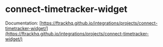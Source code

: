 # connect-timetracker-widget

Documentation: [https://ftrackhq.github.io/integrations/projects/connect-timetracker-widget/](https://ftrackhq.github.io/integrations/projects/connect-timetracker-widget/)

